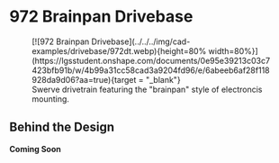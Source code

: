 <meta property="og:title" content="Drivebase CAD Example: 972's Brainpan">
<meta property="og:type" content="website">
<meta property="og:url" content="https://www.frcdesign.org/cad-examples/drivebase/examples/brainpan/">
<meta property="og:image" content="https://www.frcdesign.org/img/cad-examples/drivebase/972dt.webp">
<meta name="theme-color" content="#4CAE4F">
<meta name="twitter:card" content="summary_large_image">

# 972 Brainpan Drivebase

<figure markdown="span">
[![972 Brainpan Drivebase](../../../img/cad-examples/drivebase/972dt.webp){height=80% width=80%}](https://lgsstudent.onshape.com/documents/0e95e39213c03c7423bfb91b/w/4b99a31cc58cad3a9204fd96/e/6abeeb6af28f118928da9d06?aa=true){target = "_blank"}
<figcaption>Swerve drivetrain featuring the "brainpan" style of electroncis mounting.</figcaption>
</figure>

## Behind the Design
**Coming Soon**


<br>